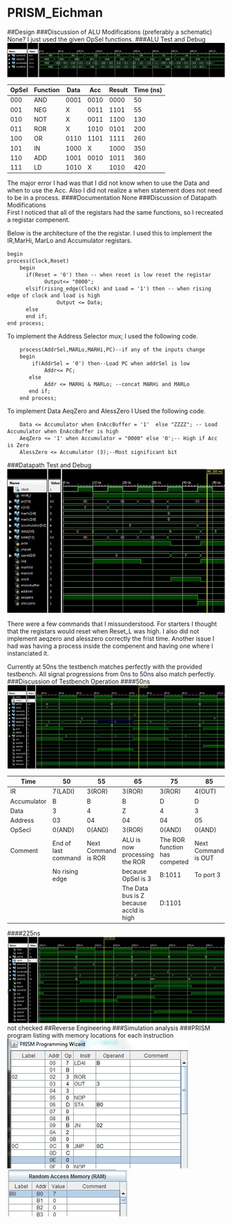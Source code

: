 PRISM_Eichman
=============
##Design
###Discussion of ALU Modifications (preferably a schematic)	
None? I just used the given OpSel functions.
###ALU Test and Debug 
![image](https://raw.githubusercontent.com/DanielEichman/PRISM_Eichman/master/480ns.JPG)

| OpSel | Function | Data | Acc  | Result | Time (ns) |
|-------|----------|------|------|--------|-----------|
| 000   | AND      | 0001 | 0010 | 0000   | 50        |
| 001   | NEG      | X    | 0011 | 1101   | 55        |
| 010   | NOT      | X    | 0011 | 1100   | 130       |
| 011   | ROR      | X    | 1010 | 0101   | 200       |
| 100   | OR       | 0110 | 1101 | 1111   | 260       |
| 101   | IN       | 1000 | X    | 1000   | 350       |
| 110   | ADD      | 1001 | 0010 | 1011   | 360       |
| 111   | LD       | 1010 | X    | 1010   | 420       |

The major error I had was that I did not know when to use the Data and when to use the Acc. Also I did not realize a when statement does not need to be in a process.
####Documentation
None
###Discussion of Datapath Modifications 	
First I noticed that all of the registars had the same functions, so I recreated a registar compenent. 

Below is the architecture of the the registar. I used this to implement the IR,MarHi, MarLo and Accumulator registars. 
```
begin
process(Clock,Reset)
  	begin	
	  if(Reset = '0') then -- when reset is low reset the registar
			Output<= "0000";
	  elsif(rising_edge(Clock) and Load = '1') then -- when rising edge of clock and load is high 
				Output <= Data;
	  else
	  end if;
end process;
```
To implement the Address Selector mux; I used the following code.
```
	process(AddrSel,MARLo,MARHi,PC)--if any of the inputs change
  	begin				 
		if(AddrSel = '0') then--Load PC when addrSel is low
			Addr<= PC;
	   else
			Addr <= MARHi & MARLo; --concat MARHi and MARLo
	   end if;
  	end process;  
```
To implement Data AeqZero and AlessZero I Used the following code.
```
	Data <= Accumulator when EnAccBuffer = '1'  else "ZZZZ"; -- Load Accumulator when EnAccBuffer is high
   	AeqZero <= '1' when Accumulator = "0000" else '0';-- High if Acc is Zero	
	AlessZero <= Accumulator (3);--Most significant bit
```

###Datapath Test and Debug 	
![image](https://raw.githubusercontent.com/DanielEichman/PRISM_Eichman/master/50ns.JPG)

There were a few commands that I missunderstood. For starters I thought that the registars would reset when Reset_L was high. I also did not implement aeqzero and alesszero correctly the frist time. Another issue I had was having a process inside the compenent and having one where I instanciated it.

Currently at 50ns the testbench matches perfectly with the provided testbench. All signal progressions from 0ns to 50ns also match perfectly. 
###Discussion of Testbench Operation
####50ns 
![image](https://raw.githubusercontent.com/DanielEichman/PRISM_Eichman/master/50-100ns.JPG)

| Time        	| 50                   	| 55                  	| 65                                       	| 75                            	| 85                  	| 95     	|
|-------------	|----------------------	|---------------------	|------------------------------------------	|-------------------------------	|---------------------	|--------	|
| IR          	| 7(LADI)              	| 3(ROR)              	| 3(ROR)                                   	| 3(ROR)                        	| 4(OUT)              	| 4(OUT) 	|
| Accumulator 	| B                    	| B                   	| B                                        	| D                             	| D                   	| D      	|
| Data        	| 3                    	| 4                   	| Z                                        	| 4                             	| 3                   	| 3      	|
| Address     	| 03                   	| 04                  	| 04                                       	| 04                            	| 05                  	| 05     	|
| OpSecl      	| 0(AND)               	| 0(AND)              	| 3(ROR)                                   	| 0(AND)                        	| 0(AND)              	| 0(AND) 	|
| Comment     	| End of last command  	| Next Command is ROR 	| ALU is now processing the ROR            	| The ROR function has competed 	| Next Command is OUT 	|        	|
|             	| No rising edge       	|                     	| because OpSel is 3                       	| B:1011                        	| To port 3           	|        	|
|             	|                      	|                     	| The  Data bus is Z because accld is high 	| D:1101                        	|                     	|        	|

####225ns 
![image](https://raw.githubusercontent.com/DanielEichman/PRISM_Eichman/master/225ns.JPG)
not checked 
##Reverse Engineering
###Simulation analysis
###PRISM program listing with memory locations for each instruction
![image](https://raw.githubusercontent.com/DanielEichman/PRISM_Eichman/master/PRISM_Wizard.JPG)
![image](https://raw.githubusercontent.com/DanielEichman/PRISM_Eichman/master/PRISM_RAM.JPG)
